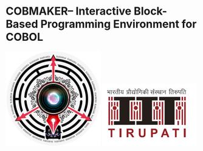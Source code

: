 # COBMAKER– Interactive Block-Based Programming Environment for COBOL
<img src="./risha.png" alt="risha" width="250"/>
<img src="./iittp.png" alt="iittp" width="250"/>
